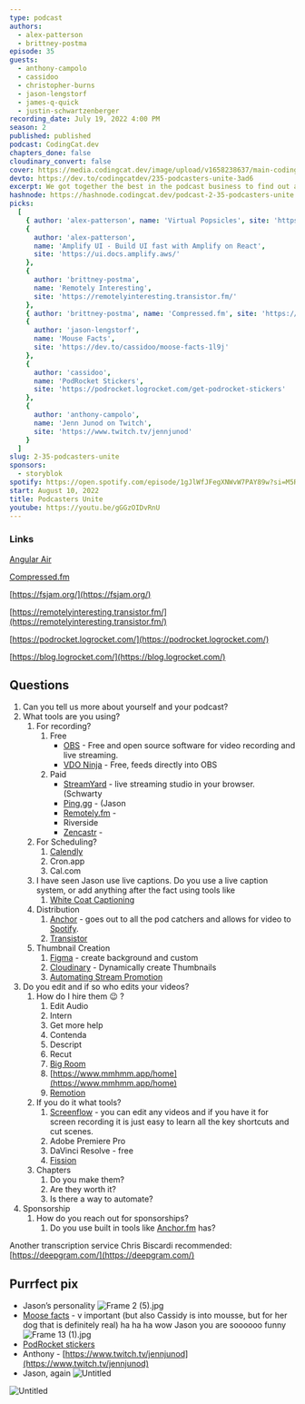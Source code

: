```yaml
---
type: podcast
authors:
  - alex-patterson
  - brittney-postma
episode: 35
guests:
  - anthony-campolo
  - cassidoo
  - christopher-burns
  - jason-lengstorf
  - james-q-quick
  - justin-schwartzenberger
recording_date: July 19, 2022 4:00 PM
season: 2
published: published
podcast: CodingCat.dev
chapters_done: false
cloudinary_convert: false
cover: https://media.codingcat.dev/image/upload/v1658238637/main-codingcatdev-photo/Podcasters-Unite.png
devto: https://dev.to/codingcatdev/235-podcasters-unite-3ad6
excerpt: We got together the best in the podcast business to find out all their secrets to success.
hashnode: https://hashnode.codingcat.dev/podcast-2-35-podcasters-unite
picks:
  [
    { author: 'alex-patterson', name: 'Virtual Popsicles', site: 'https://vlolly.net/' },
    {
      author: 'alex-patterson',
      name: 'Amplify UI - Build UI fast with Amplify on React',
      site: 'https://ui.docs.amplify.aws/'
    },
    {
      author: 'brittney-postma',
      name: 'Remotely Interesting',
      site: 'https://remotelyinteresting.transistor.fm/'
    },
    { author: 'brittney-postma', name: 'Compressed.fm', site: 'https://compressed.fm' },
    {
      author: 'jason-lengstorf',
      name: 'Mouse Facts',
      site: 'https://dev.to/cassidoo/moose-facts-1l9j'
    },
    {
      author: 'cassidoo',
      name: 'PodRocket Stickers',
      site: 'https://podrocket.logrocket.com/get-podrocket-stickers'
    },
    {
      author: 'anthony-campolo',
      name: 'Jenn Junod on Twitch',
      site: 'https://www.twitch.tv/jennjunod'
    }
  ]
slug: 2-35-podcasters-unite
sponsors:
  - storyblok
spotify: https://open.spotify.com/episode/1gJlWfJFegXNWvW7PAY89w?si=M5R7RoolT6qzZlbUhDuenA
start: August 10, 2022
title: Podcasters Unite
youtube: https://youtu.be/gGGzOIDvRnU
---
```


### Links

[Angular Air](https://angularair.com/)

[Compressed.fm](https://www.compressed.fm/)

[https://fsjam.org/](https://fsjam.org/)

[https://remotelyinteresting.transistor.fm/](https://remotelyinteresting.transistor.fm/)

[https://podrocket.logrocket.com/](https://podrocket.logrocket.com/)

[https://blog.logrocket.com/](https://blog.logrocket.com/)

## Questions

1. Can you tell us more about yourself and your podcast?
2. What tools are you using?
   1. For recording?
      1. Free
         - [OBS](https://obsproject.com/) - Free and open source software for video recording and live streaming.
         - [VDO Ninja](https://vdo.ninja/) - Free, feeds directly into OBS
      2. Paid
         - [StreamYard](https://streamyard.com/) - live streaming studio in your browser. (Schwarty
         - [Ping.gg](https://ping.gg/) - (Jason
         - [Remotely.fm](https://remotely.fm/) -
         - Riverside
         - [Zencastr](https://zencastr.com/) -
   2. For Scheduling?
      1. [Calendly](https://calendly.com/)
      2. Cron.app
      3. Cal.com
   3. I have seen Jason use live captions. Do you use a live caption system, or add anything after the fact using tools like
      1. [White Coat Captioning](https://whitecoatcaptioning.com/)
   4. Distribution
      1. [Anchor](https://anchor.fm/) - goes out to all the pod catchers and allows for video to [Spotify](https://spotify.com).
      2. [Transistor](https://transistor.fm/)
   5. Thumbnail Creation
      1. [Figma](https://www.figma.com/) - create background and custom
      2. [Cloudinary](https://cloudinary.com/) - Dynamically create Thumbnails
      3. [Automating Stream Promotion](https://theworst.dev/automating-stream-promotion)
3. Do you edit and if so who edits your videos?
   1. How do I hire them 😉 ?
      1. Edit Audio
      2. Intern
      3. Get more help
      4. Contenda
      5. Descript
      6. Recut
      7. [Big Room](https://www.bigroom.tv/)
      8. [https://www.mmhmm.app/home](https://www.mmhmm.app/home)
      9. [Remotion](https://www.remotion.dev/)
   2. If you do it what tools?
      1. [Screenflow](https://www.telestream.net/screenflow/) - you can edit any videos and if you have it for screen recording it is just easy to learn all the key shortcuts and cut scenes.
      2. Adobe Premiere Pro
      3. DaVinci Resolve - free
      4. [Fission](https://rogueamoeba.com/fission/)
   3. Chapters
      1. Do you make them?
      2. Are they worth it?
      3. Is there a way to automate?
4. Sponsorship
   1. How do you reach out for sponsorships?
      1. Do you use built in tools like [Anchor.fm](http://Anchor.fm) has?

Another transcription service Chris Biscardi recommended: [https://deepgram.com/](https://deepgram.com/)

## Purrfect pix

- Jason’s personality
  ![Frame 2 (5).jpg](https://media.codingcat.dev/image/upload/v1659489671/main-codingcatdev-photo/b7efa0d3-6095-4b04-857a-2d0b9280a00d.jpg)
- [Moose facts](https://dev.to/cassidoo/moose-facts-1l9j) - v important (but also Cassidy is into mousse, but for her dog that is definitely real) ha ha ha wow Jason you are soooooo funny
  ![Frame 13 (1).jpg](https://media.codingcat.dev/image/upload/v1659489670/main-codingcatdev-photo/da989ef4-74f2-47ae-bc32-286da0a71729.jpg)
- [PodRocket stickers](https://podrocket.logrocket.com/get-podrocket-stickers)
- Anthony - [https://www.twitch.tv/jennjunod](https://www.twitch.tv/jennjunod)
- Jason, again
  ![Untitled](https://media.codingcat.dev/image/upload/v1659489671/main-codingcatdev-photo/b65d702d-09ea-46ee-acd3-45d291e756ac.png)

![Untitled](https://media.codingcat.dev/image/upload/v1659489671/main-codingcatdev-photo/d05ce00c-1c28-477c-b9c1-5d1e09bcf4ea.png)
